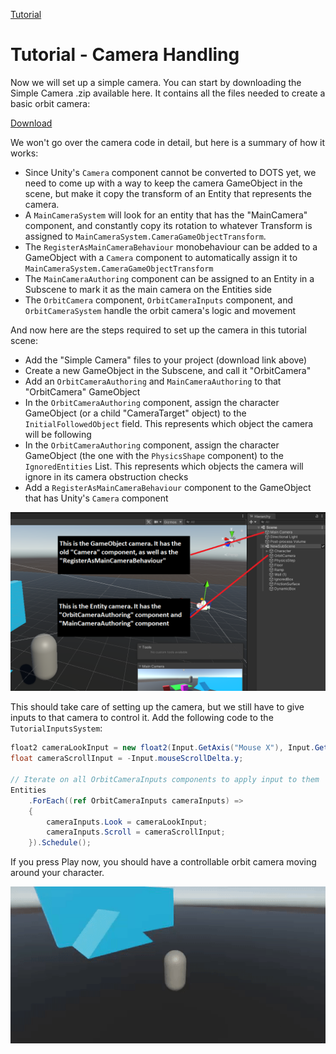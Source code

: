 
[Tutorial](../tutorial)

# Tutorial - Camera Handling

Now we will set up a simple camera. You can start by downloading the Simple Camera .zip available here. It contains all the files needed to create a basic orbit camera:

[Download](../Downloads/Rival_SimpleCamera.zip)

We won't go over the camera code in detail, but here is a summary of how it works:
- Since Unity's `Camera` component cannot be converted to DOTS yet, we need to come up with a way to keep the camera GameObject in the scene, but make it copy the transform of an Entity that represents the camera.
- A `MainCameraSystem` will look for an entity that has the "MainCamera" component, and constantly copy its rotation to whatever Transform is assigned to `MainCameraSystem.CameraGameObjectTransform`.
- The `RegisterAsMainCameraBehaviour` monobehaviour can be added to a GameObject with a `Camera` component to automatically assign it to `MainCameraSystem.CameraGameObjectTransform`
- The `MainCameraAuthoring` component can be assigned to an Entity in a Subscene to mark it as the main camera on the Entities side
- The `OrbitCamera` component, `OrbitCameraInputs` component, and `OrbitCameraSystem` handle the orbit camera's logic and movement

And now here are the steps required to set up the camera in this tutorial scene:
- Add the "Simple Camera" files to your project (download link above)
- Create a new GameObject in the Subscene, and call it "OrbitCamera"
- Add an `OrbitCameraAuthoring` and `MainCameraAuthoring` to that "OrbitCamera" GameObject
- In the `OrbitCameraAuthoring` component, assign the character GameObject (or a child "CameraTarget" object) to the `InitialFollowedObject` field. This represents which object the camera will be following
- In the `OrbitCameraAuthoring` component, assign the character GameObject (the one with the `PhysicsShape` component) to the `IgnoredEntities` List. This represents which objects the camera will ignore in its camera obstruction checks
- Add a `RegisterAsMainCameraBehaviour` component to the GameObject that has Unity's `Camera` component

![](../Images/tutorial_camera_setup.png)

This should take care of setting up the camera, but we still have to give inputs to that camera to control it. Add the following code to the `TutorialInputsSystem`:
```cs
float2 cameraLookInput = new float2(Input.GetAxis("Mouse X"), Input.GetAxis("Mouse Y"));
float cameraScrollInput = -Input.mouseScrollDelta.y;

// Iterate on all OrbitCameraInputs components to apply input to them
Entities
    .ForEach((ref OrbitCameraInputs cameraInputs) =>
    {
        cameraInputs.Look = cameraLookInput;
        cameraInputs.Scroll = cameraScrollInput;
    }).Schedule();
```

If you press Play now, you should have a controllable orbit camera moving around your character.

![](../Images/tutorial_camera.gif)